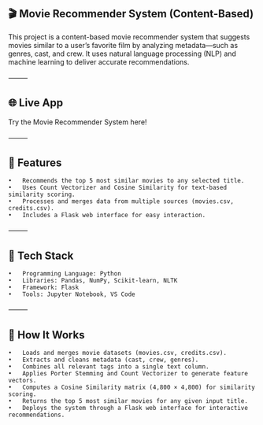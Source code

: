 ## 🎬 Movie Recommender System (Content-Based)

This project is a content-based movie recommender system that suggests movies similar to a user’s favorite film by analyzing metadata—such as genres, cast, and crew. It uses natural language processing (NLP) and machine learning to deliver accurate recommendations.

⸻

## 🌐 Live App

Try the Movie Recommender System here!

⸻

## 🚀 Features
	•	Recommends the top 5 most similar movies to any selected title.
	•	Uses Count Vectorizer and Cosine Similarity for text-based similarity scoring.
	•	Processes and merges data from multiple sources (movies.csv, credits.csv).
	•	Includes a Flask web interface for easy interaction.

⸻

## 🧠 Tech Stack
	•	Programming Language: Python
	•	Libraries: Pandas, NumPy, Scikit-learn, NLTK
	•	Framework: Flask
	•	Tools: Jupyter Notebook, VS Code

⸻

## 🧩 How It Works
	•	Loads and merges movie datasets (movies.csv, credits.csv).
	•	Extracts and cleans metadata (cast, crew, genres).
	•	Combines all relevant tags into a single text column.
	•	Applies Porter Stemming and Count Vectorizer to generate feature vectors.
	•	Computes a Cosine Similarity matrix (4,800 × 4,800) for similarity scoring.
	•	Returns the top 5 most similar movies for any given input title.
	•	Deploys the system through a Flask web interface for interactive recommendations.
